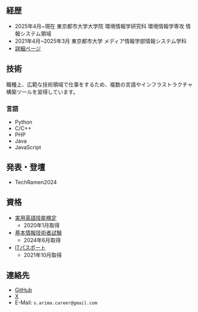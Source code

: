 ## 経歴
- 2025年4月~現在 東京都市大学大学院 環境情報学研究科 環境情報学専攻 情報システム領域
- 2021年4月~2025年3月 東京都市大学 メディア情報学部情報システム学科 
- [詳細ページ](/career)

## 技術
職種上、広範な技術領域で仕事をするため、複数の言語やインフラストラクチャ構築ツールを習得しています。

### 言語
- Python
- C/C++
- PHP
- Java
- JavaScript

## 発表・登壇
- TechRamen2024

## 資格
- [実用英語技能検定](https://www.eiken.or.jp/eiken/)
    - 2020年1月取得
- [基本情報技術者試験](https://www.ipa.go.jp/shiken/kubun/fe.html)
    - 2024年6月取得
- [ITパスポート](https://www.ipa.go.jp/shiken/kubun/ip.html)
    - 2021年10月取得

## 連絡先
- [GitHub](https://github.com/ShotaArima)
- [X](https://x.com/live_in_2107)
- E-Mail: `s.arima.career@gmail.com`